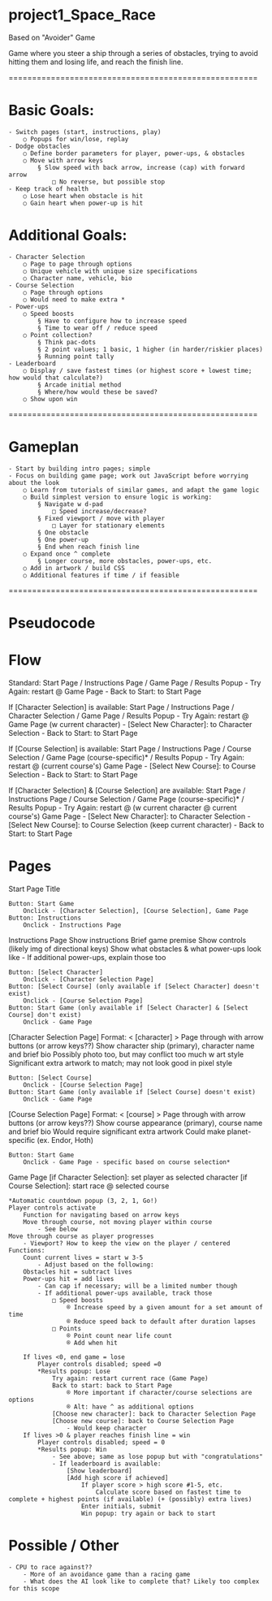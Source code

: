 # project1_Space_Race

Based on "Avoider" Game

Game where you steer a ship through a series of obstacles, trying to avoid hitting them and losing life, and reach the finish line.

=====================================================
# Basic Goals:
	- Switch pages (start, instructions, play)
		○ Popups for win/lose, replay
	- Dodge obstacles
		○ Define border parameters for player, power-ups, & obstacles
		○ Move with arrow keys
			§ Slow speed with back arrow, increase (cap) with forward arrow
				□ No reverse, but possible stop
	- Keep track of health
		○ Lose heart when obstacle is hit
		○ Gain heart when power-up is hit

# Additional Goals:
	- Character Selection
		○ Page to page through options
		○ Unique vehicle with unique size specifications
		○ Character name, vehicle, bio
	- Course Selection
		○ Page through options
		○ Would need to make extra *
	- Power-ups
		○ Speed boosts
			§ Have to configure how to increase speed
			§ Time to wear off / reduce speed
		○ Point collection?
			§ Think pac-dots
			§ 2 point values; 1 basic, 1 higher (in harder/riskier places)
			§ Running point tally
	- Leaderboard
		○ Display / save fastest times (or highest score + lowest time; how would that calculate?)
			§ Arcade initial method
			§ Where/how would these be saved?
		○ Show upon win

=====================================================
# Gameplan
	- Start by building intro pages; simple
	- Focus on building game page; work out JavaScript before worrying about the look
		○ Learn from tutorials of similar games, and adapt the game logic
		○ Build simplest version to ensure logic is working:
			§ Navigate w d-pad
				□ Speed increase/decrease?
			§ Fixed viewport / move with player
				□ Layer for stationary elements
			§ One obstacle
			§ One power-up
			§ End when reach finish line 
		○ Expand once ^ complete
			§ Longer course, more obstacles, power-ups, etc.
		○ Add in artwork / build CSS
		○ Additional features if time / if feasible

=====================================================
# Pseudocode
# Flow
Standard: Start Page / Instructions Page / Game Page / Results Popup
	- Try Again: restart @ Game Page
	- Back to Start: to Start Page

If [Character Selection] is available:
Start Page / Instructions Page / Character Selection / Game Page / Results Popup
	- Try Again: restart @ Game Page (w current character)
	- [Select New Character]: to Character Selection
	- Back to Start: to Start Page

If [Course Selection] is available:
Start Page / Instructions Page / Course Selection / Game Page (course-specific)* / Results Popup
	- Try Again: restart @ (current course's) Game Page
	- [Select New Course]: to Course Selection
	- Back to Start: to Start Page

If [Character Selection] & [Course Selection] are available:
Start Page / Instructions Page / Course Selection / Game Page (course-specific)* / Results Popup
	- Try Again: restart @ (w current character @ current course's) Game Page
	- [Select New Character]: to Character Selection
	- [Select New Course]: to Course Selection (keep current character)
	- Back to Start: to Start Page

# Pages
Start Page
	Title
	
	Button: Start Game
		Onclick - [Character Selection], [Course Selection], Game Page
	Button: Instructions
		Onclick - Instructions Page

Instructions Page
	Show instructions
		Brief game premise
		Show controls (likely img of directional keys)
		Show what obstacles & what power-ups look like
			- If additional power-ups, explain those too
			
	Button: [Select Character]
		Onclick - [Character Selection Page]
	Button: [Select Course] (only available if [Select Character] doesn't exist)
		Onclick - [Course Selection Page]
	Button: Start Game (only available if [Select Character] & [Select Course] don't exist)
		Onclick - Game Page
	
[Character Selection Page]
	Format: < [character] >
		Page through with arrow buttons (or arrow keys??)
		Show character ship (primary), character name and brief bio
			Possibly photo too, but may conflict too much w art style
			Significant extra artwork to match; may not look good in pixel style
			
	Button: [Select Course]
		Onclick - [Course Selection Page]
	Button: Start Game (only available if [Select Course] doesn't exist)
		Onclick - Game Page
	
[Course Selection Page]
	Format: < [course] >
		Page through with arrow buttons (or arrow keys??)
		Show course appearance (primary), course name and brief bio
			Would require significant extra artwork
			Could make planet-specific (ex. Endor, Hoth)
			
	Button: Start Game
		Onclick - Game Page - specific based on course selection*

Game Page
	[if Character Selection]: set player as selected character
	[if Course Selection]: start race @ selected course

	*Automatic countdown popup (3, 2, 1, Go!)
	Player controls activate
		Function for navigating based on arrow keys
		Move through course, not moving player within course
			- See below
	Move through course as player progresses
		- Viewport? How to keep the view on the player / centered
	Functions:
		Count current lives = start w 3-5
			- Adjust based on the following:
		Obstacles hit = subtract lives
		Power-ups hit = add lives
			- Can cap if necessary; will be a limited number though
			- If additional power-ups available, track those
				□ Speed boosts
					® Increase speed by a given amount for a set amount of time
					® Reduce speed back to default after duration lapses
				□ Points
					® Point count near life count
					® Add when hit
		
		If lives <0, end game = lose
			Player controls disabled; speed =0
			*Results popup: Lose
				Try again: restart current race (Game Page)
				Back to start: back to Start Page
					® More important if character/course selections are options
					® Alt: have ^ as additional options
				[Choose new character]: back to Character Selection Page
				[Choose new course]: back to Course Selection Page
					- Would keep character
		If lives >0 & player reaches finish line = win
			Player controls disabled; speed = 0
			*Results popup: Win
				- See above; same as lose popup but with "congratulations"
				- If leaderboard is available:
					[Show leaderboard]
					[Add high score if achieved]
						If player score > high score #1-5, etc.
							Calculate score based on fastest time to complete + highest points (if available) (+ (possibly) extra lives)
						Enter initials, submit
						Win popup: try again or back to start
						
# Possible / Other
	- CPU to race against??
		- More of an avoidance game than a racing game
        - What does the AI look like to complete that? Likely too complex for this scope